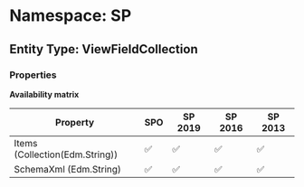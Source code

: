 # Namespace: SP

## Entity Type: ViewFieldCollection

### Properties

**Availability matrix**

Property | SPO | SP 2019 | SP 2016 | SP 2013
----------|-----|---------|---------|--------
Items (Collection(Edm.String)) | ✅ | ✅ | ✅ | ✅
SchemaXml (Edm.String) | ✅ | ✅ | ✅ | ✅

